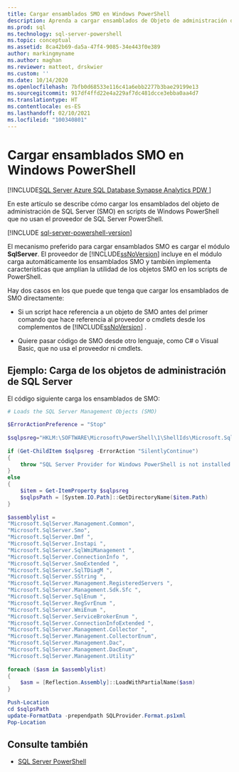 ```yaml
---
title: Cargar ensamblados SMO en Windows PowerShell
description: Aprenda a cargar ensamblados de Objeto de administración de SQL Server (SMO) en scripts de Windows PowerShell que no usen el proveedor de SQL Server PowerShell.
ms.prod: sql
ms.technology: sql-server-powershell
ms.topic: conceptual
ms.assetid: 8ca42b69-da5a-47f4-9085-34e443f0e389
author: markingmyname
ms.author: maghan
ms.reviewer: matteot, drskwier
ms.custom: ''
ms.date: 10/14/2020
ms.openlocfilehash: 7bfb0d68533e116c41a6ebb2277b3bae29199e13
ms.sourcegitcommit: 917df4ffd22e4a229af7dc481dcce3ebba0aa4d7
ms.translationtype: HT
ms.contentlocale: es-ES
ms.lasthandoff: 02/10/2021
ms.locfileid: "100340801"
---
```

# <a name="load-the-smo-assemblies-in-windows-powershell"></a>Cargar ensamblados SMO en Windows PowerShell

[!INCLUDE[SQL Server Azure SQL Database Synapse Analytics PDW ](../includes/applies-to-version/sql-asdb-asdbmi-asa-pdw.md)]

En este artículo se describe cómo cargar los ensamblados del objeto de administración de SQL Server (SMO) en scripts de Windows PowerShell que no usan el proveedor de SQL Server PowerShell.  

[!INCLUDE [sql-server-powershell-version](../includes/sql-server-powershell-version.md)]

El mecanismo preferido para cargar ensamblados SMO es cargar el módulo **SqlServer**. El proveedor de [!INCLUDE[ssNoVersion](../includes/ssnoversion-md.md)] incluye en el módulo carga automáticamente los ensamblados SMO y también implementa características que amplían la utilidad de los objetos SMO en los scripts de PowerShell.

Hay dos casos en los que puede que tenga que cargar los ensamblados de SMO directamente:  

- Si un script hace referencia a un objeto de SMO antes del primer comando que hace referencia al proveedor o cmdlets desde los complementos de [!INCLUDE[ssNoVersion](../includes/ssnoversion-md.md)] .  

- Quiere pasar código de SMO desde otro lenguaje, como C# o Visual Basic, que no usa el proveedor ni cmdlets.  

## <a name="example-loading-the-sql-server-management-objects"></a>Ejemplo: Carga de los objetos de administración de SQL Server

El código siguiente carga los ensamblados de SMO:  

```powershell
# Loads the SQL Server Management Objects (SMO)  

$ErrorActionPreference = "Stop"
  
$sqlpsreg="HKLM:\SOFTWARE\Microsoft\PowerShell\1\ShellIds\Microsoft.SqlServer.Management.PowerShell.sqlps"  
  
if (Get-ChildItem $sqlpsreg -ErrorAction "SilentlyContinue")  
{  
    throw "SQL Server Provider for Windows PowerShell is not installed."  
}  
else  
{  
    $item = Get-ItemProperty $sqlpsreg  
    $sqlpsPath = [System.IO.Path]::GetDirectoryName($item.Path)  
}  
  
$assemblylist =
"Microsoft.SqlServer.Management.Common",  
"Microsoft.SqlServer.Smo",  
"Microsoft.SqlServer.Dmf ",  
"Microsoft.SqlServer.Instapi ",  
"Microsoft.SqlServer.SqlWmiManagement ",  
"Microsoft.SqlServer.ConnectionInfo ",  
"Microsoft.SqlServer.SmoExtended ",  
"Microsoft.SqlServer.SqlTDiagM ",  
"Microsoft.SqlServer.SString ",  
"Microsoft.SqlServer.Management.RegisteredServers ",  
"Microsoft.SqlServer.Management.Sdk.Sfc ",  
"Microsoft.SqlServer.SqlEnum ",  
"Microsoft.SqlServer.RegSvrEnum ",  
"Microsoft.SqlServer.WmiEnum ",  
"Microsoft.SqlServer.ServiceBrokerEnum ",  
"Microsoft.SqlServer.ConnectionInfoExtended ",  
"Microsoft.SqlServer.Management.Collector ",  
"Microsoft.SqlServer.Management.CollectorEnum",  
"Microsoft.SqlServer.Management.Dac",  
"Microsoft.SqlServer.Management.DacEnum",  
"Microsoft.SqlServer.Management.Utility"  
  
foreach ($asm in $assemblylist)  
{  
    $asm = [Reflection.Assembly]::LoadWithPartialName($asm)  
}  
  
Push-Location  
cd $sqlpsPath  
update-FormatData -prependpath SQLProvider.Format.ps1xml
Pop-Location  
```

## <a name="see-also"></a>Consulte también

- [SQL Server PowerShell](sql-server-powershell.md)